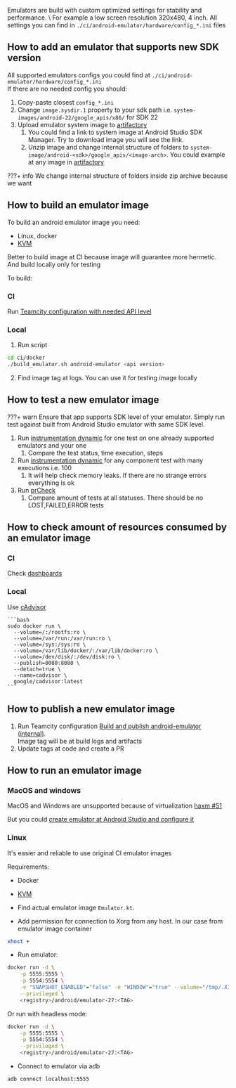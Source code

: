 Emulators are build with custom optimized settings for stability and performance. \ 
For example a low screen resolution 320x480, 4 inch.
All settings you can find in `./ci/android-emulator/hardware/config_*.ini` files

## How to add an emulator that supports new SDK version 

All supported emulators configs you could find at `./ci/android-emulator/hardware/config_*.ini` \
If there are no needed config you should:

1. Copy-paste closest `config_*.ini`
2. Change `image.sysdir.1` property to your sdk path i.e. `system-images/android-22/google_apis/x86/` for SDK 22 
3. Upload emulator system image to [artifactory](http://links.k.avito.ru/emulator-system_images)
   1. You could find a link to system image at Android Studio SDK Manager. Try to download image you will see the link.
   2. Unzip image and change internal structure of folders to `system-image/android-<sdk>/google_apis/<image-arch>`. You could example at any image in [artifactory](http://links.k.avito.ru/emulator-system_images)

???+ info
    We change internal structure of folders inside zip archive because we want

## How to build an emulator image

To build an android emulator image you need:
- Linux, docker
- [KVM](https://developer.android.com/studio/run/emulator-acceleration#vm-linux)

Better to build image at CI because image will guarantee more hermetic. And build locally only for testing

To build:

### CI
Run [Teamcity configuration with needed API level](http://links.k.avito.ru/Sc)

### Local
1. Run script

```bash
cd ci/docker
./build_emulator.sh android-emulator <api version>
```

2. Find image tag at logs. You can use it for testing image locally

## How to test a new emulator image

???+ warn
    Ensure that app supports SDK level of your emulator. Simply run test against built from Android Studio emulator with same SDK level.

1. Run [instrumentation dynamic](http://links.k.avito.ru/nl) for one test on one already supported emulators and your one
   1. Compare the test status, time execution, steps
2. Run [instrumentation dynamic](http://links.k.avito.ru/nl) for any component test with many executions i.e. 100
   1. It will help check memory leaks. If there are no strange errors everything is ok
3. Run [prCheck](https://tmct.avito.ru/buildConfiguration/AvitoAndroid_Build)
   1. Compare amount of tests at all statuses. There should be no LOST,FAILED,ERROR tests

## How to check amount of resources consumed by an emulator image

### CI
Check [dashboards](https://mntr.avito.ru/grafana/d/9LxwD7Wnz/android-emulators)

### Local
Use [cAdvisor](https://github.com/google/cadvisor)

    ```bash
    sudo docker run \
      --volume=/:/rootfs:ro \
      --volume=/var/run:/var/run:ro \
      --volume=/sys:/sys:ro \
      --volume=/var/lib/docker/:/var/lib/docker:ro \
      --volume=/dev/disk/:/dev/disk:ro \
      --publish=8080:8080 \
      --detach=true \
      --name=cadvisor \
      google/cadvisor:latest
    ```

## How to publish a new emulator image

1. Run Teamcity configuration [Build and publish android-emulator (internal)](http://links.k.avito.ru/publish-android-emulator-image).  
   Image tag will be at build logs and artifacts
2. Update tags at code and create a PR


## How to run an emulator image

### MacOS and windows

MacOS and Windows are unsupported because of virtualization [haxm #51](https://github.com/intel/haxm/issues/51#issuecomment-389731675)

But you could [create emulator at Android Studio and configure it](http://links.k.avito.ru/emulator-setup)

### Linux

It's easier and reliable to use original CI emulator images

Requirements:

- Docker
- [KVM](https://developer.android.com/studio/run/emulator-acceleration#vm-linux)


- Find actual emulator image `Emulator.kt`.
- Add permission for connection to Xorg from any host. In our case from emulator image container
```bash
xhost +
```
- Run emulator:
```bash
docker run -d \
    -p 5555:5555 \
    -p 5554:5554 \
    -e "SNAPSHOT_ENABLED"="false" -e "WINDOW"="true" --volume="/tmp/.X11-unix:/tmp/.X11-unix:rw" \
    --privileged \
    <registry>/android/emulator-27:<TAG>
```
Or run with headless mode:
```bash
docker run -d \
    -p 5555:5555 \
    -p 5554:5554 \
    --privileged \
    <registry>/android/emulator-27:<TAG>
```
- Connect to emulator via adb
```bash
adb connect localhost:5555
```
